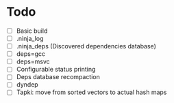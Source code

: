 # Todo
- [ ] Basic build
- [ ] .ninja_log
- [ ] .ninja_deps (Discovered dependencies database)
- [ ] deps=gcc
- [ ] deps=msvc
- [ ] Configurable status printing
- [ ] Deps database recompaction
- [ ] dyndep
- [ ] Tapki: move from sorted vectors to actual hash maps